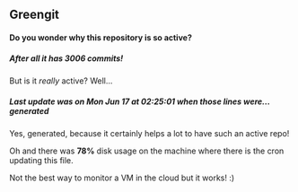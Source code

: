 ## Greengit

#### Do you wonder why this repository is so active?

##### After all it has 3006 commits!

But is it *really* active? Well...

##### Last update was on Mon Jun 17 at 02:25:01 when those lines were... generated

Yes, generated, because it certainly helps a lot to have such an active repo!

Oh and there was **78%** disk usage on the machine
where there is the cron updating this file.

Not the best way to monitor a VM in the cloud but it works! :)
